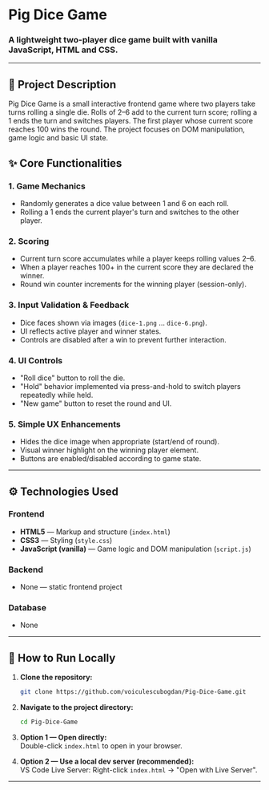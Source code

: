 # Pig Dice Game

### A lightweight two-player dice game built with vanilla JavaScript, HTML and CSS.

---

## 🚀 Project Description

Pig Dice Game is a small interactive frontend game where two players take turns rolling a single die. Rolls of 2–6 add to the current turn score; rolling a 1 ends the turn and switches players. The first player whose current score reaches 100 wins the round. The project focuses on DOM manipulation, game logic and basic UI state.

## ✨ Core Functionalities

### 1. Game Mechanics
* Randomly generates a dice value between 1 and 6 on each roll.
* Rolling a 1 ends the current player's turn and switches to the other player.

### 2. Scoring
* Current turn score accumulates while a player keeps rolling values 2–6.
* When a player reaches 100+ in the current score they are declared the winner.
* Round win counter increments for the winning player (session-only).

### 3. Input Validation & Feedback
* Dice faces shown via images (`dice-1.png` … `dice-6.png`).
* UI reflects active player and winner states.
* Controls are disabled after a win to prevent further interaction.

### 4. UI Controls
* "Roll dice" button to roll the die.
* "Hold" behavior implemented via press-and-hold to switch players repeatedly while held.
* "New game" button to reset the round and UI.

### 5. Simple UX Enhancements
* Hides the dice image when appropriate (start/end of round).
* Visual winner highlight on the winning player element.
* Buttons are enabled/disabled according to game state.

---

## ⚙️ Technologies Used

### Frontend
* **HTML5** — Markup and structure (`index.html`)
* **CSS3** — Styling (`style.css`)
* **JavaScript (vanilla)** — Game logic and DOM manipulation (`script.js`)

### Backend
* None — static frontend project

### Database
* None

---

## 🚀 How to Run Locally

1. **Clone the repository:**
    ```bash
    git clone https://github.com/voiculescubogdan/Pig-Dice-Game.git
    ```
2. **Navigate to the project directory:**
    ```bash
    cd Pig-Dice-Game
    ```
3. **Option 1 — Open directly:**  
   Double-click `index.html` to open in your browser.

4. **Option 2 — Use a local dev server (recommended):**  
   VS Code Live Server: Right-click `index.html` → "Open with Live Server".

---
